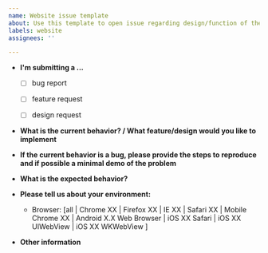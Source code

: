 ```yaml
---
name: Website issue template
about: Use this template to open issue regarding design/function of the website
labels: website
assignees: ''

---
```

<!-- Describe in simple words or drawings the issue, don't worry about this template if you don't feel like filling it out, simply state what you want below. -->

<!-- Add bug or feature or design -->
* **I'm submitting a ...**
  - [ ] bug report
  - [ ] feature request
  - [ ] design request


* **What is the current behavior? / What feature/design would you like to implement**


* **If the current behavior is a bug, please provide the steps to reproduce and if possible a minimal demo of the problem** 


* **What is the expected behavior?**


* **Please tell us about your environment:**
  
  - Browser: [all | Chrome XX | Firefox XX | IE XX | Safari XX | Mobile Chrome XX | Android X.X Web Browser | iOS XX Safari | iOS XX UIWebView | iOS XX WKWebView ]


* **Other information** 
<!-- * (e.g. detailed explanation, stacktraces, related issues, suggestions how to fix, links for us to have context, eg. stackoverflow, gitter, etc) -->
